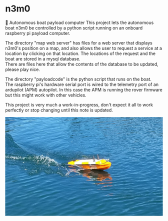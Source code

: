 # n3m0
🚤 Autonomous boat payload computer 
This project lets the autonomous boat n3m0 be controlled by a python script running on an onboard raspberry pi payload computer.

The directory "map web server" has files for a web server that displays n3m0's position on a map,
and also allows the user to request a service at a location by clicking on that location.
The locations of the request and the boat are stored in a mysql database.  
There are files here that allow the contents of the database to be updated, please play nice.

The directory "payloadcode" is the python script that runs on the boat.  
The raspberry pi's hardware serial port is wired to the telemetry port of an ardupilot (APM) autopilot.
In this case the APM is running the rover firmware but this might work with other vehicles.

This project is very much a work-in-progress, don't expect it all to work perfectly or stop changing until this note is updated.

![boat pic](https://github.com/DAVFoundation/n3m0/blob/master/20170615_155019-crop.jpg)

